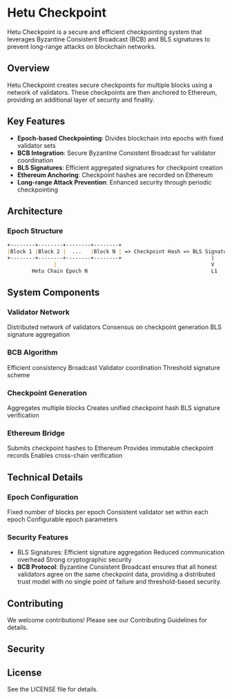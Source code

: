 # Hetu Checkpoint

Hetu Checkpoint is a secure and efficient checkpointing system that leverages Byzantine Consistent Broadcast (BCB) and BLS signatures to prevent long-range attacks on blockchain networks.

## Overview

Hetu Checkpoint creates secure checkpoints for multiple blocks using a network of validators. These checkpoints are then anchored to Ethereum, providing an additional layer of security and finality.

## Key Features

- **Epoch-based Checkpointing**: Divides blockchain into epochs with fixed validator sets
- **BCB Integration**: Secure Byzantine Consistent Broadcast for validator coordination
- **BLS Signatures**: Efficient aggregated signatures for checkpoint creation
- **Ethereum Anchoring**: Checkpoint hashes are recorded on Ethereum
- **Long-range Attack Prevention**: Enhanced security through periodic checkpointing

## Architecture

### Epoch Structure
```ascii:/README.md
+--------+--------+--------+--------+
|Block 1 |Block 2 |  ...   |Block N | => Checkpoint Hash => BLS Signatures
+--------+--------+--------+--------+                             |
               |                                                  V
        Hetu Chain Epoch N                                        L1
```            
## System Components
### Validator Network

Distributed network of validators
Consensus on checkpoint generation
BLS signature aggregation
### BCB Algorithm

Efficient consistency Broadcast
Validator coordination
Threshold signature scheme
### Checkpoint Generation

Aggregates multiple blocks
Creates unified checkpoint hash
BLS signature verification
### Ethereum Bridge

Submits checkpoint hashes to Ethereum
Provides immutable checkpoint records
Enables cross-chain verification

## Technical Details
### Epoch Configuration
Fixed number of blocks per epoch
Consistent validator set within each epoch
Configurable epoch parameters
### Security Features
- BLS Signatures: Efficient signature aggregation Reduced communication overhead Strong cryptographic security
- **BCB Protocol**: Byzantine Consistent Broadcast ensures that all honest validators agree on the same checkpoint data, providing a distributed trust model with no single point of failure and threshold-based security.


## Contributing
We welcome contributions! Please see our Contributing Guidelines for details.

## Security

## License
See the LICENSE file for details.
